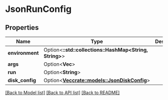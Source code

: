# JsonRunConfig

## Properties

Name | Type | Description | Notes
------------ | ------------- | ------------- | -------------
**environment** | Option<**::std::collections::HashMap<String, String>**> |  | [optional]
**args** | Option<**Vec<String>**> |  | [optional]
**run** | Option<**String**> |  | [optional]
**disk_config** | Option<[**Vec<crate::models::JsonDiskConfig>**](json_Disk_config.md)> |  | [optional]

[[Back to Model list]](../README.md#documentation-for-models) [[Back to API list]](../README.md#documentation-for-api-endpoints) [[Back to README]](../README.md)


